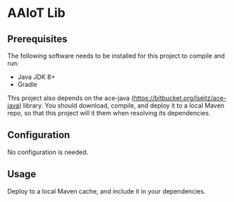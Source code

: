 # AAIoT Lib

## Prerequisites
The following software needs to be installed for this project to compile and run:
* Java JDK 8+
* Gradle

This project also depends on the ace-java (https://bitbucket.org/lseitz/ace-java) library. You should download, compile, 
and deploy it to a local Maven repo, so that this project will it them when resolving its dependencies.
 
## Configuration
No configuration is needed.
 
## Usage
Deploy to a local Maven cache, and include it in your dependencies. 
